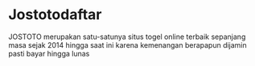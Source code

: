 # Jostotodaftar
JOSTOTO merupakan satu-satunya situs togel online terbaik sepanjang masa sejak 2014 hingga saat ini karena kemenangan berapapun dijamin pasti bayar hingga lunas
